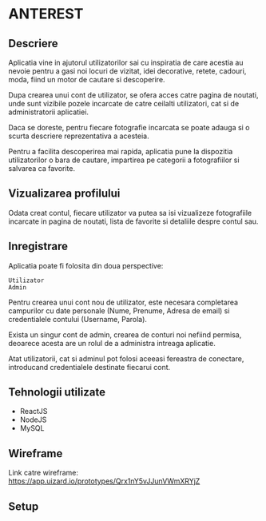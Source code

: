 # ANTEREST


## Descriere

Aplicatia vine in ajutorul utilizatorilor sai cu inspiratia de care acestia au nevoie pentru a gasi noi locuri de vizitat, idei decorative, retete, cadouri, moda, fiind un 
motor de cautare si descoperire. 

Dupa crearea unui cont de utilizator, se ofera acces catre pagina de noutati, unde sunt vizibile pozele incarcate de catre ceilalti utilizatori, cat si de administratorii aplicatiei. 

Daca se doreste, pentru fiecare fotografie incarcata se poate adauga si o scurta descriere reprezentativa a acesteia.

Pentru a facilita descoperirea mai rapida, aplicatia pune la dispozitia utilizatorilor o bara de cautare, impartirea pe categorii a fotografiilor si salvarea ca favorite.

## Vizualizarea profilului

Odata creat contul, fiecare utilizator va putea sa isi vizualizeze fotografiile incarcate in pagina de noutati, lista de favorite si detaliile despre contul sau.

## Inregistrare
Aplicatia poate fi folosita din doua perspective:
```
Utilizator
Admin
```
Pentru crearea unui cont nou de utilizator, este necesara completarea campurilor cu date personale (Nume, Prenume, Adresa de email) si credentialele contului (Username, Parola).

Exista un singur cont de admin, crearea de conturi noi nefiind permisa, deoarece acesta are un rolul de a administra intreaga aplicatie.

Atat utilizatorii, cat si adminul pot folosi aceeasi fereastra de conectare, introducand credentialele destinate fiecarui cont.

## Tehnologii utilizate
*  ReactJS 
*  NodeJS 
*  MySQL 

## Wireframe
Link catre wireframe: https://app.uizard.io/prototypes/Qrx1nY5vJJunVWmXRYjZ

## Setup
